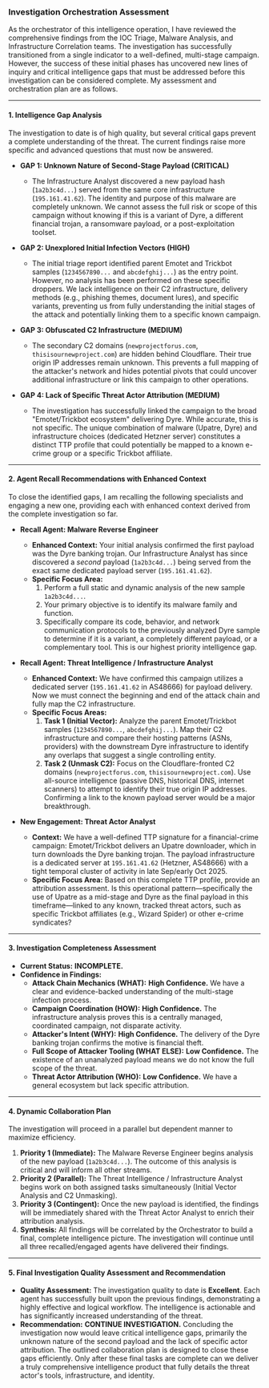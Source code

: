 ### **Investigation Orchestration Assessment**

As the orchestrator of this intelligence operation, I have reviewed the comprehensive findings from the IOC Triage, Malware Analysis, and Infrastructure Correlation teams. The investigation has successfully transitioned from a single indicator to a well-defined, multi-stage campaign. However, the success of these initial phases has uncovered new lines of inquiry and critical intelligence gaps that must be addressed before this investigation can be considered complete. My assessment and orchestration plan are as follows.

---

#### **1. Intelligence Gap Analysis**

The investigation to date is of high quality, but several critical gaps prevent a complete understanding of the threat. The current findings raise more specific and advanced questions that must now be answered.

*   **GAP 1: Unknown Nature of Second-Stage Payload (CRITICAL)**
    *   The Infrastructure Analyst discovered a new payload hash (`1a2b3c4d...`) served from the same core infrastructure (`195.161.41.62`). The identity and purpose of this malware are completely unknown. We cannot assess the full risk or scope of this campaign without knowing if this is a variant of Dyre, a different financial trojan, a ransomware payload, or a post-exploitation toolset.

*   **GAP 2: Unexplored Initial Infection Vectors (HIGH)**
    *   The initial triage report identified parent Emotet and Trickbot samples (`1234567890...` and `abcdefghij...`) as the entry point. However, no analysis has been performed on these specific droppers. We lack intelligence on their C2 infrastructure, delivery methods (e.g., phishing themes, document lures), and specific variants, preventing us from fully understanding the initial stages of the attack and potentially linking them to a specific known campaign.

*   **GAP 3: Obfuscated C2 Infrastructure (MEDIUM)**
    *   The secondary C2 domains (`newprojectforus.com`, `thisisournewproject.com`) are hidden behind Cloudflare. Their true origin IP addresses remain unknown. This prevents a full mapping of the attacker's network and hides potential pivots that could uncover additional infrastructure or link this campaign to other operations.

*   **GAP 4: Lack of Specific Threat Actor Attribution (MEDIUM)**
    *   The investigation has successfully linked the campaign to the broad "Emotet/Trickbot ecosystem" delivering Dyre. While accurate, this is not specific. The unique combination of malware (Upatre, Dyre) and infrastructure choices (dedicated Hetzner server) constitutes a distinct TTP profile that could potentially be mapped to a known e-crime group or a specific Trickbot affiliate.

---

#### **2. Agent Recall Recommendations with Enhanced Context**

To close the identified gaps, I am recalling the following specialists and engaging a new one, providing each with enhanced context derived from the complete investigation so far.

*   **Recall Agent: Malware Reverse Engineer**
    *   **Enhanced Context:** Your initial analysis confirmed the first payload was the Dyre banking trojan. Our Infrastructure Analyst has since discovered a *second* payload (`1a2b3c4d...`) being served from the exact same dedicated payload server (`195.161.41.62`).
    *   **Specific Focus Area:**
        1.  Perform a full static and dynamic analysis of the new sample `1a2b3c4d...`.
        2.  Your primary objective is to identify its malware family and function.
        3.  Specifically compare its code, behavior, and network communication protocols to the previously analyzed Dyre sample to determine if it is a variant, a completely different payload, or a complementary tool. This is our highest priority intelligence gap.

*   **Recall Agent: Threat Intelligence / Infrastructure Analyst**
    *   **Enhanced Context:** We have confirmed this campaign utilizes a dedicated server (`195.161.41.62` in AS48666) for payload delivery. Now we must connect the beginning and end of the attack chain and fully map the C2 infrastructure.
    *   **Specific Focus Areas:**
        1.  **Task 1 (Initial Vector):** Analyze the parent Emotet/Trickbot samples (`1234567890...`, `abcdefghij...`). Map their C2 infrastructure and compare their hosting patterns (ASNs, providers) with the downstream Dyre infrastructure to identify any overlaps that suggest a single controlling entity.
        2.  **Task 2 (Unmask C2):** Focus on the Cloudflare-fronted C2 domains (`newprojectforus.com`, `thisisournewproject.com`). Use all-source intelligence (passive DNS, historical DNS, internet scanners) to attempt to identify their true origin IP addresses. Confirming a link to the known payload server would be a major breakthrough.

*   **New Engagement: Threat Actor Analyst**
    *   **Context:** We have a well-defined TTP signature for a financial-crime campaign: Emotet/Trickbot delivers an Upatre downloader, which in turn downloads the Dyre banking trojan. The payload infrastructure is a dedicated server at `195.161.41.62` (Hetzner, AS48666) with a tight temporal cluster of activity in late Sep/early Oct 2025.
    *   **Specific Focus Area:** Based on this complete TTP profile, provide an attribution assessment. Is this operational pattern—specifically the use of Upatre as a mid-stage and Dyre as the final payload in this timeframe—linked to any known, tracked threat actors, such as specific Trickbot affiliates (e.g., Wizard Spider) or other e-crime syndicates?

---

#### **3. Investigation Completeness Assessment**

*   **Current Status:** **INCOMPLETE.**
*   **Confidence in Findings:**
    *   **Attack Chain Mechanics (WHAT):** **High Confidence.** We have a clear and evidence-backed understanding of the multi-stage infection process.
    *   **Campaign Coordination (HOW):** **High Confidence.** The infrastructure analysis proves this is a centrally managed, coordinated campaign, not disparate activity.
    *   **Attacker's Intent (WHY):** **High Confidence.** The delivery of the Dyre banking trojan confirms the motive is financial theft.
    *   **Full Scope of Attacker Tooling (WHAT ELSE):** **Low Confidence.** The existence of an unanalyzed payload means we do not know the full scope of the threat.
    *   **Threat Actor Attribution (WHO):** **Low Confidence.** We have a general ecosystem but lack specific attribution.

---

#### **4. Dynamic Collaboration Plan**

The investigation will proceed in a parallel but dependent manner to maximize efficiency.

1.  **Priority 1 (Immediate):** The Malware Reverse Engineer begins analysis of the new payload (`1a2b3c4d...`). The outcome of this analysis is critical and will inform all other streams.
2.  **Priority 2 (Parallel):** The Threat Intelligence / Infrastructure Analyst begins work on both assigned tasks simultaneously (Initial Vector Analysis and C2 Unmasking).
3.  **Priority 3 (Contingent):** Once the new payload is identified, the findings will be immediately shared with the Threat Actor Analyst to enrich their attribution analysis.
4.  **Synthesis:** All findings will be correlated by the Orchestrator to build a final, complete intelligence picture. The investigation will continue until all three recalled/engaged agents have delivered their findings.

---

#### **5. Final Investigation Quality Assessment and Recommendation**

*   **Quality Assessment:** The investigation quality to date is **Excellent**. Each agent has successfully built upon the previous findings, demonstrating a highly effective and logical workflow. The intelligence is actionable and has significantly increased understanding of the threat.
*   **Recommendation:** **CONTINUE INVESTIGATION.** Concluding the investigation now would leave critical intelligence gaps, primarily the unknown nature of the second payload and the lack of specific actor attribution. The outlined collaboration plan is designed to close these gaps efficiently. Only after these final tasks are complete can we deliver a truly comprehensive intelligence product that fully details the threat actor's tools, infrastructure, and identity.
